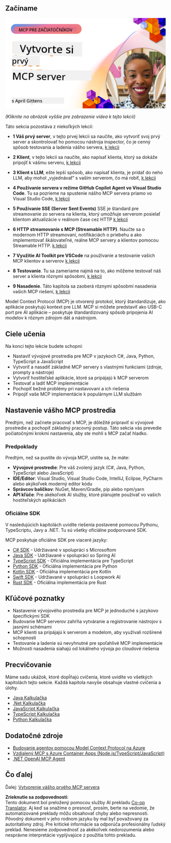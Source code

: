 <!--
CO_OP_TRANSLATOR_METADATA:
{
  "original_hash": "858362ce0118de3fec0f9114bf396101",
  "translation_date": "2025-08-19T16:06:55+00:00",
  "source_file": "03-GettingStarted/README.md",
  "language_code": "sk"
}
-->
## Začíname  

[![Vytvorte svoj prvý MCP server](../../../translated_images/04.0ea920069efd979a0b2dad51e72c1df7ead9c57b3305796068a6cee1f0dd6674.sk.png)](https://youtu.be/sNDZO9N4m9Y)

_(Kliknite na obrázok vyššie pre zobrazenie videa k tejto lekcii)_

Táto sekcia pozostáva z niekoľkých lekcií:

- **1 Váš prvý server**, v tejto prvej lekcii sa naučíte, ako vytvoriť svoj prvý server a skontrolovať ho pomocou nástroja inspector, čo je cenný spôsob testovania a ladenia vášho servera, [k lekcii](01-first-server/README.md)

- **2 Klient**, v tejto lekcii sa naučíte, ako napísať klienta, ktorý sa dokáže pripojiť k vášmu serveru, [k lekcii](02-client/README.md)

- **3 Klient s LLM**, ešte lepší spôsob, ako napísať klienta, je pridať do neho LLM, aby mohol „vyjednávať“ s vaším serverom, čo má robiť, [k lekcii](03-llm-client/README.md)

- **4 Používanie servera v režime GitHub Copilot Agent vo Visual Studio Code**. Tu sa pozrieme na spustenie nášho MCP servera priamo vo Visual Studio Code, [k lekcii](04-vscode/README.md)

- **5 Používanie SSE (Server Sent Events)** SSE je štandard pre streamovanie zo servera na klienta, ktorý umožňuje serverom posielať klientom aktualizácie v reálnom čase cez HTTP [k lekcii](05-sse-server/README.md)

- **6 HTTP streamovanie s MCP (Streamable HTTP)**. Naučte sa o modernom HTTP streamovaní, notifikáciách o priebehu a ako implementovať škálovateľné, reálne MCP servery a klientov pomocou Streamable HTTP. [k lekcii](06-http-streaming/README.md)

- **7 Využitie AI Toolkit pre VSCode** na používanie a testovanie vašich MCP klientov a serverov [k lekcii](07-aitk/README.md)

- **8 Testovanie**. Tu sa zameriame najmä na to, ako môžeme testovať náš server a klienta rôznymi spôsobmi, [k lekcii](08-testing/README.md)

- **9 Nasadenie**. Táto kapitola sa zaoberá rôznymi spôsobmi nasadenia vašich MCP riešení, [k lekcii](09-deployment/README.md)

Model Context Protocol (MCP) je otvorený protokol, ktorý štandardizuje, ako aplikácie poskytujú kontext pre LLM. MCP si môžete predstaviť ako USB-C port pre AI aplikácie – poskytuje štandardizovaný spôsob pripojenia AI modelov k rôznym zdrojom dát a nástrojom.

## Ciele učenia

Na konci tejto lekcie budete schopní:

- Nastaviť vývojové prostredia pre MCP v jazykoch C#, Java, Python, TypeScript a JavaScript
- Vytvoriť a nasadiť základné MCP servery s vlastnými funkciami (zdroje, prompty a nástroje)
- Vytvoriť hostiteľské aplikácie, ktoré sa pripájajú k MCP serverom
- Testovať a ladiť MCP implementácie
- Pochopiť bežné problémy pri nastavovaní a ich riešenia
- Pripojiť vaše MCP implementácie k populárnym LLM službám

## Nastavenie vášho MCP prostredia

Predtým, než začnete pracovať s MCP, je dôležité pripraviť si vývojové prostredie a pochopiť základný pracovný postup. Táto sekcia vás prevedie počiatočnými krokmi nastavenia, aby ste mohli s MCP začať hladko.

### Predpoklady

Predtým, než sa pustíte do vývoja MCP, uistite sa, že máte:

- **Vývojové prostredie**: Pre váš zvolený jazyk (C#, Java, Python, TypeScript alebo JavaScript)
- **IDE/Editor**: Visual Studio, Visual Studio Code, IntelliJ, Eclipse, PyCharm alebo akýkoľvek moderný editor kódu
- **Správcov balíčkov**: NuGet, Maven/Gradle, pip alebo npm/yarn
- **API kľúče**: Pre akékoľvek AI služby, ktoré plánujete používať vo vašich hostiteľských aplikáciách

### Oficiálne SDK

V nasledujúcich kapitolách uvidíte riešenia postavené pomocou Pythonu, TypeScriptu, Javy a .NET. Tu sú všetky oficiálne podporované SDK.

MCP poskytuje oficiálne SDK pre viaceré jazyky:
- [C# SDK](https://github.com/modelcontextprotocol/csharp-sdk) - Udržiavané v spolupráci s Microsoftom
- [Java SDK](https://github.com/modelcontextprotocol/java-sdk) - Udržiavané v spolupráci so Spring AI
- [TypeScript SDK](https://github.com/modelcontextprotocol/typescript-sdk) - Oficiálna implementácia pre TypeScript
- [Python SDK](https://github.com/modelcontextprotocol/python-sdk) - Oficiálna implementácia pre Python
- [Kotlin SDK](https://github.com/modelcontextprotocol/kotlin-sdk) - Oficiálna implementácia pre Kotlin
- [Swift SDK](https://github.com/modelcontextprotocol/swift-sdk) - Udržiavané v spolupráci s Loopwork AI
- [Rust SDK](https://github.com/modelcontextprotocol/rust-sdk) - Oficiálna implementácia pre Rust

## Kľúčové poznatky

- Nastavenie vývojového prostredia pre MCP je jednoduché s jazykovo špecifickými SDK
- Budovanie MCP serverov zahŕňa vytváranie a registrovanie nástrojov s jasnými schémami
- MCP klienti sa pripájajú k serverom a modelom, aby využívali rozšírené schopnosti
- Testovanie a ladenie sú nevyhnutné pre spoľahlivé MCP implementácie
- Možnosti nasadenia siahajú od lokálneho vývoja po cloudové riešenia

## Precvičovanie

Máme sadu ukážok, ktoré dopĺňajú cvičenia, ktoré uvidíte vo všetkých kapitolách tejto sekcie. Každá kapitola navyše obsahuje vlastné cvičenia a úlohy.

- [Java Kalkulačka](./samples/java/calculator/README.md)
- [.Net Kalkulačka](../../../03-GettingStarted/samples/csharp)
- [JavaScript Kalkulačka](./samples/javascript/README.md)
- [TypeScript Kalkulačka](./samples/typescript/README.md)
- [Python Kalkulačka](../../../03-GettingStarted/samples/python)

## Dodatočné zdroje

- [Budovanie agentov pomocou Model Context Protocol na Azure](https://learn.microsoft.com/azure/developer/ai/intro-agents-mcp)
- [Vzdialený MCP s Azure Container Apps (Node.js/TypeScript/JavaScript)](https://learn.microsoft.com/samples/azure-samples/mcp-container-ts/mcp-container-ts/)
- [.NET OpenAI MCP Agent](https://learn.microsoft.com/samples/azure-samples/openai-mcp-agent-dotnet/openai-mcp-agent-dotnet/)

## Čo ďalej

Ďalej: [Vytvorenie vášho prvého MCP servera](01-first-server/README.md)

**Zrieknutie sa zodpovednosti**:  
Tento dokument bol preložený pomocou služby AI prekladu [Co-op Translator](https://github.com/Azure/co-op-translator). Aj keď sa snažíme o presnosť, prosím, berte na vedomie, že automatizované preklady môžu obsahovať chyby alebo nepresnosti. Pôvodný dokument v jeho rodnom jazyku by mal byť považovaný za autoritatívny zdroj. Pre kritické informácie sa odporúča profesionálny ľudský preklad. Nenesieme zodpovednosť za akékoľvek nedorozumenia alebo nesprávne interpretácie vyplývajúce z použitia tohto prekladu.